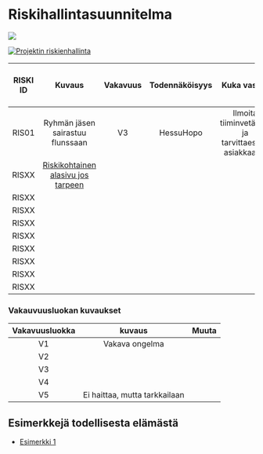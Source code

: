 # Riskihallintasuunnitelma

[![](http://img.youtube.com/vi/7U9tTavGnAc/0.jpg)](http://www.youtube.com/watch?v=7U9tTavGnAc "")



[![Projektin riskienhallinta](https://i.ytimg.com/vi/25N3h8J0Y00/hqdefault.jpg?sqp=-oaymwEWCKgBEF5IWvKriqkDCQgBFQAAiEIYAQ==&rs=AOn4CLB3t34pViNdNHDM9Am2swE9nGWLbA)](https://www.youtube.com/watch?v=25N3h8J0Y00&index=13&list=PLOyRnRI1_Cl47Q6tiFByWSVBialcz_bxp)


| RISKI ID |	Kuvaus | Vakavuus | Todennäköisyys | Kuka vastaa | Miten toimitaan, jos riski "eskaloituu" | 
|:--:|:--:|:--:|:--:|:--:|:--:|
| RIS01 | Ryhmän jäsen sairastuu flunssaan |  V3 |  HessuHopo | Ilmoita tiiminvetäjälle ja tarvittaesssa asiakkaalle. |
| RISXX | [Riskikohtainen alasivu jos tarpeen]() | | | |
| RISXX | | | | |
| RISXX | | | | |
| RISXX | | | | |
| RISXX | | | | |
| RISXX | | | | |
| RISXX | | | | |
| RISXX | | | | |
| RISXX | | | | |

### Vakauvuusluokan kuvaukset

| Vakavuusluokka | kuvaus | Muuta |
|:----:|:----:|:----:|
| V1 | Vakava ongelma | | 
| V2 | | | 
| V3 | | | 
| V4 | | | 
| V5 | Ei haittaa, mutta tarkkailaan | | 

## Esimerkkejä todellisesta elämästä

  * [Esimerkki 1](https://confluence.csc.fi/download/attachments/41157778/2014_04_08+Riskienhallintasuunnitelma+Oppijan+ehops.xls?version=1&modificationDate=1397471961223)
